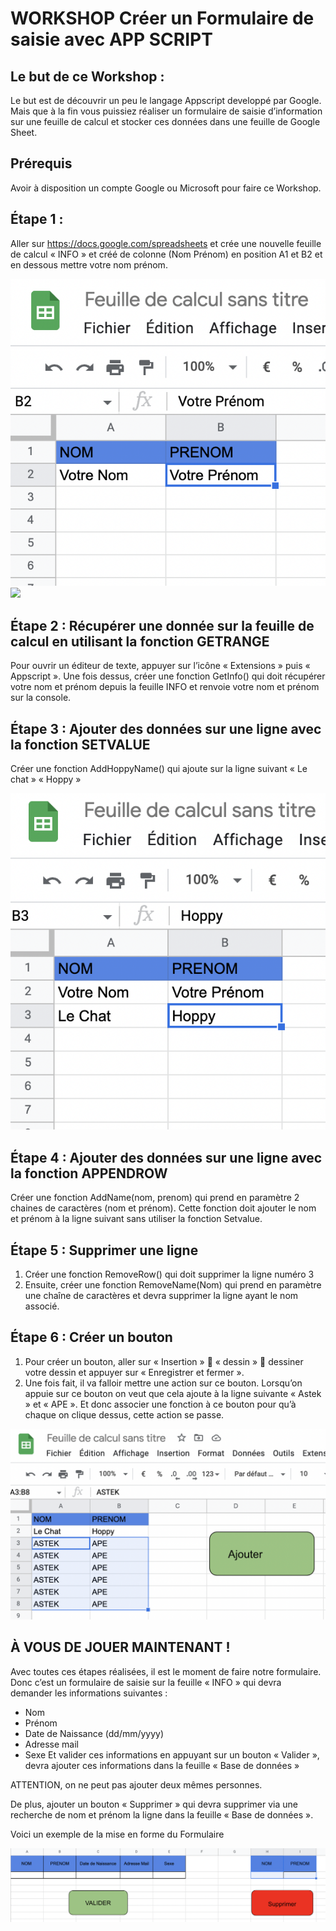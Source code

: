 # WORKSHOP Créer un Formulaire de saisie avec APP SCRIPT

## Le but de ce Workshop :

Le but est de découvrir un peu le langage Appscript developpé par Google. Mais que à la fin vous puissiez réaliser un formulaire de saisie d’information sur une feuille de calcul et stocker ces données dans une feuille de Google Sheet.

## Prérequis 
Avoir à disposition un compte Google ou Microsoft pour faire ce Workshop.


## Étape 1 :

Aller sur https://docs.google.com/spreadsheets et crée une nouvelle feuille de calcul « INFO » et créé de colonne (Nom Prénom) en position A1 et B2 et en dessous mettre votre nom prénom.

![alt text](https://github.com/kvn703/WORKSHOP_FORMULAIRE_HUB/blob/main/ETAPE%201.png)
<img src="[ETAPE%201.jpg](https://github.com/kvn703/WORKSHOP_FORMULAIRE_HUB/blob/main/ETAPE%201.png)" width="200"/>
 

## Étape 2 : Récupérer une donnée sur la feuille de calcul en utilisant la fonction GETRANGE

Pour ouvrir un éditeur de texte, appuyer sur l’icône « Extensions » puis « Appscript ».
Une fois dessus, créer une fonction GetInfo() qui doit récupérer votre nom et prénom depuis la feuille INFO et renvoie votre nom et prénom sur la console.


## Étape 3 : Ajouter des données sur une ligne avec la fonction SETVALUE

Créer une fonction AddHoppyName() qui ajoute sur la ligne suivant « Le chat » « Hoppy »

![alt text](https://github.com/kvn703/WORKSHOP_FORMULAIRE_HUB/blob/main/ETAPE%203.png)

## Étape 4 : Ajouter des données sur une ligne avec la fonction APPENDROW

Créer une fonction AddName(nom, prenom) qui prend en paramètre 2 chaines de caractères (nom et prénom). Cette fonction doit ajouter le nom et prénom à la ligne suivant sans utiliser la fonction Setvalue.

## Étape 5 : Supprimer une ligne

1.	Créer une fonction RemoveRow() qui doit supprimer la ligne numéro 3
2.	Ensuite, créer une fonction RemoveName(Nom) qui prend en paramètre une chaîne de caractères et devra supprimer la ligne ayant le nom associé.




## Étape 6 : Créer un bouton

1.	Pour créer un bouton, aller sur « Insertion »  « dessin »  dessiner votre dessin et appuyer sur « Enregistrer et fermer ».
2.	Une fois fait, il va falloir mettre une action sur ce bouton. Lorsqu’on appuie sur ce bouton on veut que cela ajoute à la ligne suivante « Astek » et « APE ». Et donc associer une fonction à ce bouton pour qu’à chaque on clique dessus, cette action se passe.

![alt text](https://github.com/kvn703/WORKSHOP_FORMULAIRE_HUB/blob/main/ETAPE%206.png)


## À VOUS DE JOUER MAINTENANT !

Avec toutes ces étapes réalisées, il est le moment de faire notre formulaire.
Donc c’est un formulaire de saisie sur la feuille « INFO » qui devra demander les informations suivantes :
-	Nom
-	Prénom
-	Date de Naissance (dd/mm/yyyy)
-	Adresse mail
-	Sexe
Et valider ces informations en appuyant sur un bouton « Valider », devra ajouter ces informations dans la feuille « Base de données »

ATTENTION, on ne peut pas ajouter deux mêmes personnes. 

De plus, ajouter un bouton « Supprimer » qui devra supprimer via une recherche de nom et prénom la ligne dans la feuille « Base de données ». 

Voici un exemple de la mise en forme du Formulaire

![alt text](https://github.com/kvn703/WORKSHOP_FORMULAIRE_HUB/blob/main/EXEMPLE.png)
